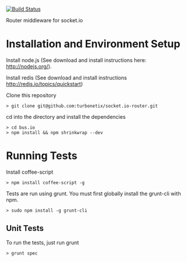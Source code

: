 [![Build Status](https://travis-ci.org/turbonetix/socially.svg?branch=master)](https://travis-ci.org/turbonetix/socially)

Router middleware for socket.io

# Installation and Environment Setup

Install node.js (See download and install instructions here: http://nodejs.org/).

Install redis (See download and install instructions http://redis.io/topics/quickstart)

Clone this repository

    > git clone git@github.com:turbonetix/socket.io-router.git

cd into the directory and install the dependencies

    > cd bus.io
    > npm install && npm shrinkwrap --dev

# Running Tests

Install coffee-script

    > npm install coffee-script -g

Tests are run using grunt.  You must first globally install the grunt-cli with npm.

    > sudo npm install -g grunt-cli

## Unit Tests

To run the tests, just run grunt

    > grunt spec
